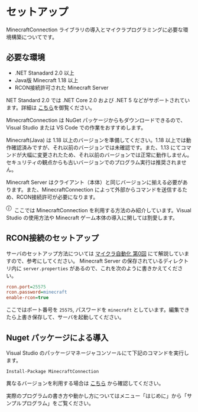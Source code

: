 # セットアップ
MinecraftConnection ライブラリの導入とマイクラプログラミングに必要な環境構築についてです。

## 必要な環境
- .NET Stanadard 2.0 以上
- Java版 Minecraft 1.18 以上
- RCON接続許可された Minecraft Server

NET Standard 2.0 では .NET Core 2.0 および .NET 5 などがサポートされています。詳細は [こちら]()を御覧ください。

MinecraftConnection は NuGet パッケージからもダウンロードできるので、Visual Studio または VS Code での作業をおすすめします。

Minecraft(Java) は 1.18 以上のバージョンを準備してください。1.18 以上では動作確認済みですが、それ以前のバージョンでは未確認です。また、1.13 にてコマンドが大幅に変更されたため、それ以前のバージョンでは正常に動作しません。セキュリティの観点からも古いバージョンでのプログラム実行は推奨されません。

Minecraft Server はクライアント（本体）と同じバージョンに揃える必要があります。また、MinecraftConnection によって外部からコマンドを送信するため、RCON接続許可が必要になります。

<div class="alert alert-info" role="alert">
    <svg xmlns="http://www.w3.org/2000/svg" width="18" height="18" fill="currentColor" class="bi bi-info-circle" viewBox="0 0 20 20">
        <path d="M8 15A7 7 0 1 1 8 1a7 7 0 0 1 0 14zm0 1A8 8 0 1 0 8 0a8 8 0 0 0 0 16z" />
        <path d="m8.93 6.588-2.29.287-.082.38.45.083c.294.07.352.176.288.469l-.738 3.468c-.194.897.105 1.319.808 1.319.545 0 1.178-.252 1.465-.598l.088-.416c-.2.176-.492.246-.686.246-.275 0-.375-.193-.304-.533L8.93 6.588zM9 4.5a1 1 0 1 1-2 0 1 1 0 0 1 2 0z" />
    </svg>
    ここでは MinecraftConnection を利用する方法のみ紹介しています。Visual Studio の使用方法や Minecraft ゲーム本体の導入に関しては割愛します。
</div>

## RCON接続のセットアップ
サーバのセットアップ方法については [マイクラ自動化 第0回](https://www.mcwithcode.com/Automation) にて解説していますので、参考にしてください。 Minecraft Server の保存されているディレクトリ内に `server.properties` があるので、これを次のように書きかえてください。

```ini
rcon.port=25575
rcon.password=minecraft
enable-rcon=true
```

ここではポート番号を `25575`, パスワードを `minecraft` としています。編集できたら上書き保存して、サーバを起動してください。

## Nuget パッケージによる導入
Visual Studio のパッケージマネージャコンソールにて下記のコマンドを実行します。

```
Install-Package MinecraftConnection
```

異なるバージョンを利用する場合は [こちら](https://www.nuget.org/packages/MinecraftConnection) から確認してください。

実際のプログラムの書き方や動かし方についてはメニュー「はじめに」から「サンプルプログラム」をご覧ください。